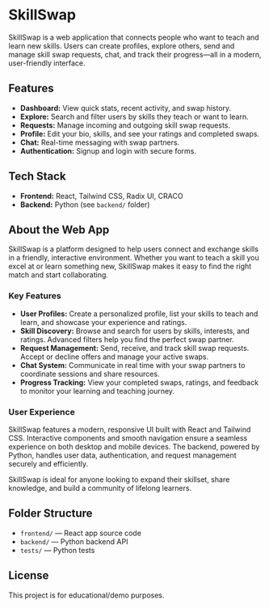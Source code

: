  
# SkillSwap

SkillSwap is a web application that connects people who want to teach and learn new skills. Users can create profiles, explore others, send and manage skill swap requests, chat, and track their progress—all in a modern, user-friendly interface.

## Features

- **Dashboard:** View quick stats, recent activity, and swap history.
- **Explore:** Search and filter users by skills they teach or want to learn.
- **Requests:** Manage incoming and outgoing skill swap requests.
- **Profile:** Edit your bio, skills, and see your ratings and completed swaps.
- **Chat:** Real-time messaging with swap partners.
- **Authentication:** Signup and login with secure forms.

## Tech Stack

- **Frontend:** React, Tailwind CSS, Radix UI, CRACO
- **Backend:** Python (see `backend/` folder)


## About the Web App

SkillSwap is a platform designed to help users connect and exchange skills in a friendly, interactive environment. Whether you want to teach a skill you excel at or learn something new, SkillSwap makes it easy to find the right match and start collaborating.

### Key Features

- **User Profiles:** Create a personalized profile, list your skills to teach and learn, and showcase your experience and ratings.
- **Skill Discovery:** Browse and search for users by skills, interests, and ratings. Advanced filters help you find the perfect swap partner.
- **Request Management:** Send, receive, and track skill swap requests. Accept or decline offers and manage your active swaps.
- **Chat System:** Communicate in real time with your swap partners to coordinate sessions and share resources.
- **Progress Tracking:** View your completed swaps, ratings, and feedback to monitor your learning and teaching journey.

### User Experience

SkillSwap features a modern, responsive UI built with React and Tailwind CSS. Interactive components and smooth navigation ensure a seamless experience on both desktop and mobile devices. The backend, powered by Python, handles user data, authentication, and request management securely and efficiently.

SkillSwap is ideal for anyone looking to expand their skillset, share knowledge, and build a community of lifelong learners.

## Folder Structure

- `frontend/` — React app source code
- `backend/` — Python backend API
- `tests/` — Python tests

## License

This project is for educational/demo purposes.
